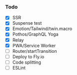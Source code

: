 ### Todo

- [x] SSR
- [x] Suspense test
- [x] Emotion/Tailwind/twin.macro
- [x] Pothos/GraphQL Yoga
- [x] Relay
- [x] PWA/Service Worker
- [ ] Router/startTransition
- [ ] Deploy to Fly.io
- [ ] Code splitting
- [ ] ESLint

